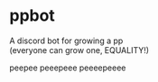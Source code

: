 # ppbot
A discord bot for growing a pp<br />
(everyone can grow one, EQUALITY!)

peepee
peeepeee
peeeepeeee
